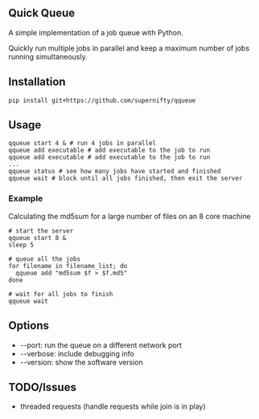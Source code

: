 
## Quick Queue
A simple implementation of a job queue with Python.

Quickly run multiple jobs in parallel and keep a maximum number of jobs running simultaneously.

## Installation
```
pip install git+https://github.com/supernifty/qqueue
```

## Usage
```
qqueue start 4 & # run 4 jobs in parallel
qqueue add executable # add executable to the job to run
qqueue add executable # add executable to the job to run
...
qqueue status # see how many jobs have started and finished
qqueue wait # block until all jobs finished, then exit the server
```
### Example

Calculating the md5sum for a large number of files on an 8 core machine

```
# start the server
qqueue start 8 &
sleep 5

# queue all the jobs
for filename in filename_list; do
  qqueue add "md5sum $f > $f.md5"
done

# wait for all jobs to finish
qqueue wait
```

## Options

* --port: run the queue on a different network port
* --verbose: include debugging info
* --version: show the software version

## TODO/Issues
* threaded requests (handle requests while join is in play)
